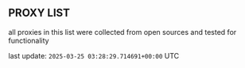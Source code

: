 ## PROXY LIST

all proxies in this list were collected from open sources and tested for functionality

last update: `2025-03-25 03:28:29.714691+00:00` UTC